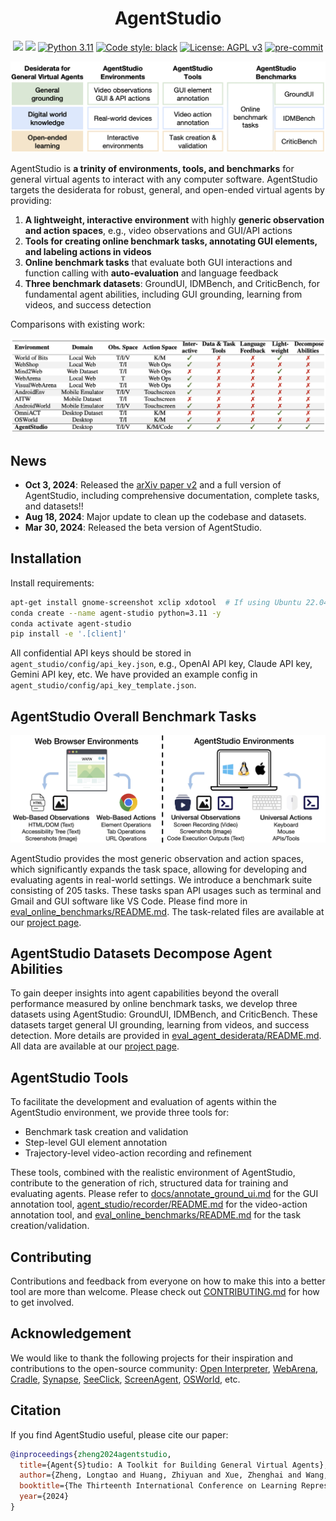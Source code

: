 <h1 align="center">
AgentStudio
</h1>

<p align="center">
<a href='https://arxiv.org/abs/2403.17918'><img src='https://img.shields.io/badge/arXiv-2403.17918-b31b1b.svg'></a>
<a href='https://ltzheng.github.io/agent-studio'><img src='https://img.shields.io/badge/Project-Page-Green'></a>
<a href="https://www.python.org/downloads/release/python-3117/"><img alt="Python 3.11" src="https://img.shields.io/badge/python-3.11-blue.svg"></a>
<a href="https://github.com/psf/black"><img alt="Code style: black" src="https://img.shields.io/badge/code%20style-black-000000.svg"></a>
<!-- <a href="https://mypy-lang.org/"><img src="https://www.mypy-lang.org/static/mypy_badge.svg" alt="Checked with mypy"></a> -->
<a href="https://www.gnu.org/licenses/agpl-3.0"><img src="https://img.shields.io/badge/License-AGPL%20v3-blue.svg" alt="License: AGPL v3"></a>
<a href="https://pre-commit.com/"><img src="https://img.shields.io/badge/pre--commit-enabled-brightgreen?logo=pre-commit&logoColor=white" alt="pre-commit"></a>
</p>

![](docs/assets/overview.png)

AgentStudio is **a trinity of environments, tools, and benchmarks** for general virtual agents to interact with any computer software. AgentStudio targets the desiderata for robust, general, and open-ended virtual agents by providing:
1. **A lightweight, interactive environment** with highly **generic observation and action spaces**, e.g., video observations and GUI/API actions
2. **Tools for creating online benchmark tasks, annotating GUI elements, and labeling actions in videos**
3. **Online benchmark tasks** that evaluate both GUI interactions and function calling with **auto-evaluation** and language feedback
4. **Three benchmark datasets**: GroundUI, IDMBench, and CriticBench, for fundamental agent abilities, including GUI grounding, learning from videos, and success detection


Comparisons with existing work:

![](docs/assets/comparison.png)

## News

- **Oct 3, 2024**: Released the <a href='https://arxiv.org/abs/2403.17918'>arXiv paper v2</a> and a full version of AgentStudio, including comprehensive documentation, complete tasks, and datasets!!
- **Aug 18, 2024**: Major update to clean up the codebase and datasets.
- **Mar 30, 2024**: Released the beta version of AgentStudio.

## Installation

Install requirements:

```bash
apt-get install gnome-screenshot xclip xdotool  # If using Ubuntu 22.04
conda create --name agent-studio python=3.11 -y
conda activate agent-studio
pip install -e '.[client]'
```

All confidential API keys should be stored in `agent_studio/config/api_key.json`, e.g., OpenAI API key, Claude API key, Gemini API key, etc. We have provided an example config in `agent_studio/config/api_key_template.json`.

## AgentStudio Overall Benchmark Tasks

![](docs/assets/agent_space.jpg)

AgentStudio provides the most generic observation and action spaces, which significantly expands the task space, allowing for developing and evaluating agents in real-world settings. We introduce a benchmark suite consisting of 205 tasks. These tasks span API usages such as terminal and Gmail and GUI software like VS Code. Please find more in [eval_online_benchmarks/README.md](eval_online_benchmarks/README.md). The task-related files are available at our <a href='https://ltzheng.github.io/agent-studio'>project page</a>.

## AgentStudio Datasets Decompose Agent Abilities

To gain deeper insights into agent capabilities beyond the overall performance measured by online benchmark tasks, we develop three datasets using AgentStudio: GroundUI, IDMBench, and CriticBench. These datasets target general UI grounding, learning from videos, and success detection. More details are provided in [eval_agent_desiderata/README.md](eval_agent_desiderata/README.md). All data are available at our <a href='https://ltzheng.github.io/agent-studio'>project page</a>.

## AgentStudio Tools

To facilitate the development and evaluation of agents within the AgentStudio environment, we provide three tools for:
- Benchmark task creation and validation
- Step-level GUI element annotation
- Trajectory-level video-action recording and refinement

These tools, combined with the realistic environment of AgentStudio, contribute to the generation of rich, structured data for training and evaluating agents. Please refer to [docs/annotate_ground_ui.md](docs/annotate_ground_ui.md) for the GUI annotation tool, [agent_studio/recorder/README.md](agent_studio/recorder/README.md) for the video-action annotation tool, and [eval_online_benchmarks/README.md](eval_online_benchmarks/README.md) for the task creation/validation.

## Contributing

Contributions and feedback from everyone on how to make this into a better tool are more than welcome. Please check out [CONTRIBUTING.md](CONTRIBUTING.md) for how to get involved.

## Acknowledgement

We would like to thank the following projects for their inspiration and contributions to the open-source community: [Open Interpreter](https://github.com/KillianLucas/open-interpreter), [WebArena](https://github.com/web-arena-x/webarena), [Cradle](https://baai-agents.github.io/Cradle/), [Synapse](https://ltzheng.github.io/Synapse/), [SeeClick](https://github.com/njucckevin/SeeClick), [ScreenAgent](https://github.com/niuzaisheng/ScreenAgent), [OSWorld](https://github.com/xlang-ai/OSWorld), etc.

## Citation

If you find AgentStudio useful, please cite our paper:

```bibtex
@inproceedings{zheng2024agentstudio,
  title={Agent{S}tudio: A Toolkit for Building General Virtual Agents},
  author={Zheng, Longtao and Huang, Zhiyuan and Xue, Zhenghai and Wang, Xinrun and An, Bo and Yan, Shuicheng},
  booktitle={The Thirteenth International Conference on Learning Representations},
  year={2024}
}
```

